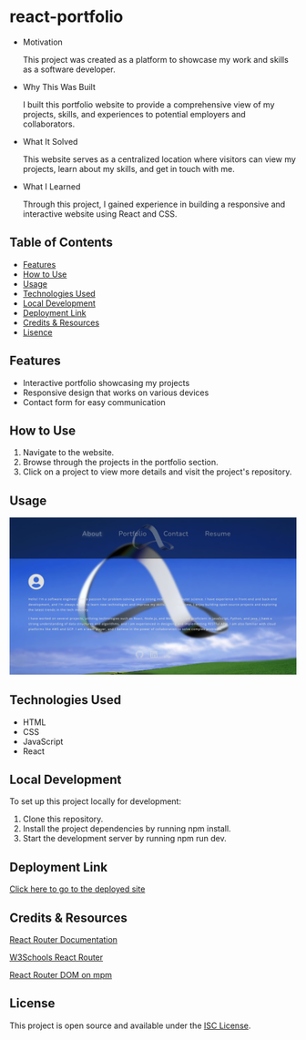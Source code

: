 # react-portfolio

- Motivation

  This project was created as a platform to showcase my work and skills as a software developer.

- Why This Was Built

  I built this portfolio website to provide a comprehensive view of my projects, skills, and experiences to potential employers and collaborators.

- What It Solved

  This website serves as a centralized location where visitors can view my projects, learn about my skills, and get in touch with me.

- What I Learned

  Through this project, I gained experience in building a responsive and interactive website using React and CSS.

## Table of Contents

- [Features](#installation)
- [How to Use](#how-to-use)
- [Usage](#usage)
- [Technologies Used](#technologies-used)
- [Local Development](#local-development)
- [Deployment Link](#deployment-link)
- [Credits & Resources](#credits--resources)
- [Lisence](#license)

## Features

- Interactive portfolio showcasing my projects
- Responsive design that works on various devices
- Contact form for easy communication

## How to Use

1. Navigate to the website.
2. Browse through the projects in the portfolio section.
3. Click on a project to view more details and visit the project's repository.

## Usage

![screenshot of the site in use](src/assets/images/screenshot.png)

## Technologies Used

- HTML
- CSS
- JavaScript
- React

## Local Development

To set up this project locally for development:

1. Clone this repository.
2. Install the project dependencies by running npm install.
3. Start the development server by running npm run dev.

## Deployment Link

[Click here to go to the deployed site](https://react-portfolio-cfyw.onrender.com/)

## Credits & Resources

[React Router Documentation](https://reactrouter.com/)

[W3Schools React Router](https://www.w3schools.com/react/react_router.asp)

[React Router DOM on mpm](https://www.npmjs.com/package/react-router-dom)

## License

This project is open source and available under the [ISC License](LICENSE).
